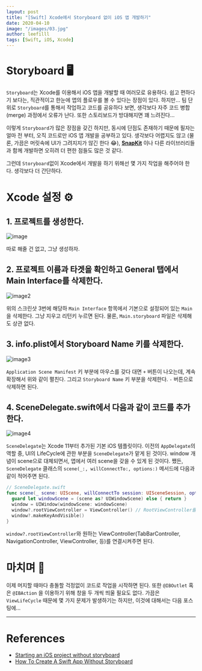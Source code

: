 ```yaml
---
layout: post
title: "[Swift] Xcode에서 Storyboard 없이 iOS 앱 개발하기"
date: 2020-04-10
image: "/images/03.jpg"
author: leefilll
tags: [Swift, iOS, Xcode]
---
```


# Storyboard 🖥

`Storyboard`는 Xcode를 이용해서 iOS 앱을 개발할 때 여러모로 유용하다. 쉽고 편하다기 보다는, 직관적이고 한눈에 앱의 플로우를 볼 수 있다는 장점이 있다. 하지만... 팀 단위로 `Storyboard`를 통해서 작업하고 코드를 공유하다 보면, 생각보다 자주 코드 병합(merge) 과정에서 오류가 난다. 또한 스토리보드가 방대해지면 꽤 느려진다...

이렇게 `Storyboard`가 많은 장점을 갖긴 하지만, 동시에 단점도 존재하기 때문에 필자는 얼마 전 부터, 오직 코드로만 iOS 앱 개발을 공부하고 있다. 생각보다 어렵지도 않고 (물론, 가끔은 머릿속에 UI가 그려지지가 않긴 한다 😂), **[SnapKit][snapkit_github]** 이나 다른 라이브러리들과 함께 개발하면 오히려 더 편한 점들도 많은 것 같다.

그런데 `Storyboard`없이 Xcode에서 개발을 하기 위해선 몇 가지 작업을 해주어야 한다. 생각보다 더 간단하다.

# Xcode 설정 ⚙️

## 1. 프로젝트를 생성한다.

![image](https://user-images.githubusercontent.com/38246878/78570544-19025c00-7860-11ea-922b-c4b7bb0528e4.png)

따로 해줄 건 없고, 그냥 생성하자.

## 2. 프로젝트 이름과 타겟을 확인하고 General 탭에서 Main Interface를 삭제한다.

![image2](https://user-images.githubusercontent.com/38246878/78572014-e35e7280-7861-11ea-9014-676ceebeaa10.png)

위의 스크린샷 3번에 해당하 `Main Interface` 항목에서 기본으로 설정되어 있는 `Main`을 삭제한다. 그냥 지우고 리턴키 누르면 된다. 물론, `Main.storyboard` 파일은 삭제해도 상관 없다.

## 3. info.plist에서 Storyboard Name 키를 삭제한다.

![image3](https://user-images.githubusercontent.com/38246878/78572406-6253ab00-7862-11ea-8e6a-bb2df831c92d.png)

`Application Scene Manifest` 키 부분에 마우스를 갖다 대면 `+` 버튼이 나오는데, 계속 확장해서 위와 같이 펼친다. 그리고 `Storyboard Name` 키 부분을 삭제한다. `-` 버튼으로 삭제하면 된다.

## 4. SceneDelegate.swift에서 다음과 같이 코드를 추가한다.

![image4](https://user-images.githubusercontent.com/38246878/78573907-3c2f0a80-7864-11ea-94c0-089bc9c10fee.png)

`SceneDelegate`는 Xcode 11부터 추가된 기본 iOS 템플릿이다. 이전의 `AppDelegate`의 역할 중, UI의 LifeCycle에 관한 부분을 `SceneDelegate`가 맡게 된 것이다. window 개념이 scene으로 대체되면서, 앱에서 여러 scene을 갖을 수 있게 된 것이다. 쨌든, `SceneDelegate` 클래스의 `scene(_:, willConnectTo:, options:)` 메서드에 다음과 같이 적어주면 된다.

```swift
// SceneDelegate.swift
func scene(_ scene: UIScene, willConnectTo session: UISceneSession, options connectionOptions: UIScene.ConnectionOptions) {
  guard let windowScene = (scene as? UIWindowScene) else { return }
  window = UIWindow(windowScene: windowScene)
  window?.rootViewController = ViewController() // RootViewController를 연결
  window?.makeKeyAndVisible()
}
```

`window?.rootViewController`와 원하는 ViewController(TabBarController, NavigationController, ViewController, 등)를 연결시켜주면 된다.

# 마치며 💬

이제 머지할 때마다 충돌할 걱정없이 코드로 작업을 시작하면 된다. 또한 `@IBOutlet` 혹은 `@IBAction` 을 이용하기 위해 창을 두 개씩 띄울 필요도 없다. 가끔은 `ViewLifeCycle` 때문에 몇 가지 문제가 발생하기는 하지만, 이것에 대해서는 다음 포스팅에...

---

# References

- [Starting an iOS project without storyboard][medium_blog]
- [How To Create A Swift App Without Storyboard][dev2qa_blog]

[medium_blog]: https://medium.com/@how_noobs_think/starting-an-ios-project-without-storyboard-94c0e618a119
[dev2qa_blog]: https://www.dev2qa.com/how-to-create-a-swift-app-without-storyboard/
[snapkit_github]: https://github.com/SnapKit/SnapKit
